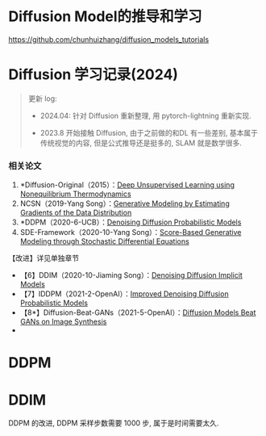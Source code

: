 # Diffusion Model的推导和学习


https://github.com/chunhuizhang/diffusion_models_tutorials


# Diffusion 学习记录(2024)

> 更新 log: 
>
> - 2024.04: 针对 Diffusion 重新整理, 用 pytorch-lightning 重新实现. 
>
> - 2023.8 开始接触 Diffusion, 由于之前做的和DL 有一些差别, 基本属于传统视觉的内容, 但是公式推导还是挺多的, SLAM 就是数学很多. 

### 相关论文

1. *Diffusion-Original（2015）：[Deep Unsupervised Learning using Nonequilibrium Thermodynamics](https://arxiv.org/pdf/1503.03585v8.pdf)
2. NCSN（2019-Yang Song）：[Generative Modeling by Estimating Gradients of the Data Distribution](https://arxiv.org/pdf/1907.05600v3.pdf)
3. *DDPM（2020-6-UCB）：[Denoising Diffusion Probabilistic Models](https://arxiv.org/pdf/2006.11239v2.pdf)
4. SDE-Framework（2020-10-Yang Song）：[Score-Based Generative Modeling through Stochastic Differential Equations](https://arxiv.org/pdf/2011.13456v2.pdf)

【改进】详见单独章节

- 【6】DDIM（2020-10-Jiaming Song）：[Denoising Diffusion Implicit Models](http://arxiv.org/pdf/2010.02502.pdf)
- 【7】IDDPM（2021-2-OpenAI）：[Improved Denoising Diffusion Probabilistic Models](https://arxiv.org/pdf/2102.09672.pdf)
- 【8*】Diffusion-Beat-GANs（2021-5-OpenAI）：[Diffusion Models Beat GANs on Image Synthesis](https://arxiv.org/pdf/2105.05233.pdf)
- 

# DDPM

# DDIM

DDPM 的改进, DDPM 采样步数需要 1000 步, 属于是时间需要太久. 
